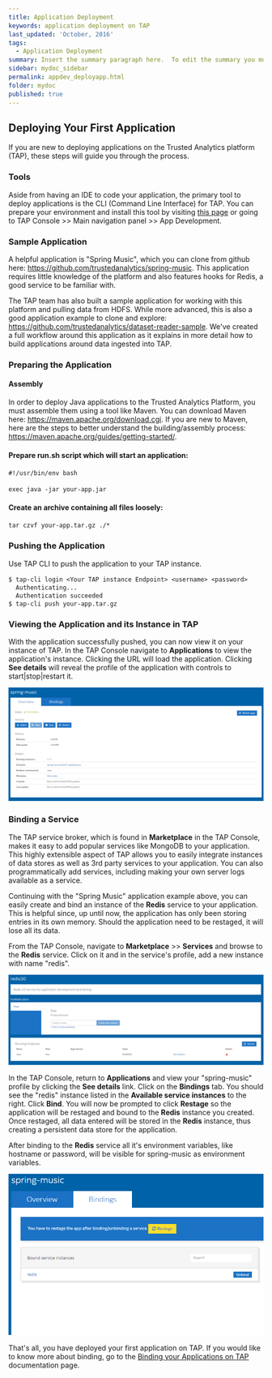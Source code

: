 ```yaml
---
title: Application Deployment
keywords: application deployment on TAP
last_updated: 'October, 2016'
tags:
  - Application Deployment
summary: Insert the summary paragraph here.  To edit the summary you must edit the meta data for this post. 
sidebar: mydoc_sidebar
permalink: appdev_deployapp.html
folder: mydoc
published: true
---
```


## Deploying Your First Application

If you are new to deploying applications on the Trusted Analytics platform (TAP), these steps will guide you through the process.

### Tools

Aside from having an IDE to code your application, the primary tool to deploy applications is the CLI (Command Line Interface) for TAP. You can prepare your environment and install this tool by visiting [this page](Contributing-to-TAP/contributing_devenvironment.md) or going to TAP Console >> Main navigation panel >> App Development.

### Sample Application

A helpful application is "Spring Music", which you can clone from github here: https://github.com/trustedanalytics/spring-music. This application requires little knowledge of the platform and also features hooks for Redis, a good service to be familiar with.

The TAP team has also built a sample application for working with this platform and pulling data from HDFS. While more advanced, this is also a good application example to clone and explore: https://github.com/trustedanalytics/dataset-reader-sample. We've created a full workflow around this application as it explains in more detail how to build applications around data ingested into TAP.

### Preparing the Application

#### Assembly

In order to deploy Java applications to the Trusted Analytics Platform, you must assemble them using a tool like Maven. You can download Maven here: https://maven.apache.org/download.cgi. If you are new to Maven, here are the steps to better understand the building/assembly process: https://maven.apache.org/guides/getting-started/.

#### Prepare run.sh script which will start an application:

```
#!/usr/bin/env bash

exec java -jar your-app.jar
```

#### Create an archive containing all files loosely:

```
tar czvf your-app.tar.gz ./*
```

### Pushing the Application

Use TAP CLI to push the application to your TAP instance.

```
$ tap-cli login <Your TAP instance Endpoint> <username> <password>
  Authenticating...
  Authentication succeeded
$ tap-cli push your-app.tar.gz
```

### Viewing the Application and its Instance in TAP

With the application successfully pushed, you can now view it on your instance of TAP. In the TAP Console navigate to **Applications** to view the application's instance. Clicking the URL will load the application. Clicking **See details** will reveal the profile of the application with controls to start|stop|restart it.

![TAP_console_spring_music_app_instance.png](/images/TAP_console_spring_music_app_instance.png)

### Binding a Service

The TAP service broker, which is found in **Marketplace** in the TAP Console, makes it easy to add popular services like MongoDB to your application. This highly extensible aspect of TAP allows you to easily integrate instances of data stores as well as 3rd party services to your application. You can also programmatically add services, including making your own server logs available as a service.

Continuing with the "Spring Music" application example above, you can easily create and bind an instance of the **Redis** service to your application. This is helpful since, up until now, the application has only been storing entries in its own memory. Should the application need to be restaged, it will lose all its data. 

From the TAP Console, navigate to **Marketplace** >> **Services** and browse to the **Redis** service. Click on it and in the service's profile, add a new instance with name "redis".

![TAP_console_add_redis_instance.png](/images/TAP_console_add_redis_instance.png)

In the TAP Console, return to **Applications** and view your "spring-music" profile by clicking the **See details** link. Click on the **Bindings** tab. You should see the "redis" instance listed in the **Available service instances** to the right. Click **Bind**. You will now be prompted to click **Restage** so the application will be restaged and bound to the **Redis** instance you created. Once restaged, all data entered will be stored in the **Redis** instance, thus creating a persistent data store for the application.

After binding to the **Redis** service all it's environment variables, like hostname or password, will be visible for spring-music as environment variables. 

![TAP_console_bind_service.png](/images/TAP_console_bind_service.png)

That's all, you have deployed your first application on TAP. If you would like to know more about binding, go to the [Binding your Applications on TAP](/Application-Development/appdev_bindingapps.md) documentation page.

